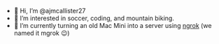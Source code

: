 - 👋 Hi, I’m @ajmcallister27
- 👀 I’m interested in soccer, coding, and mountain biking.
- 🌱 I’m currently turning an old Mac Mini into a server using [ngrok](ngrok.com) (we named it mgrok 😉)

<!---
ajmcallister27/ajmcallister27 is a ✨ special ✨ repository because its `README.md` (this file) appears on your GitHub profile.
You can click the Preview link to take a look at your changes.
--->
